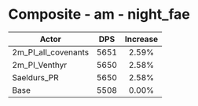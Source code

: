 # Composite - am - night_fae
| Actor | DPS | Increase |
|---|:---:|:---:|
|2m_PI_all_covenants|5651|2.59%|
|2m_PI_Venthyr|5650|2.58%|
|Saeldurs_PR|5650|2.58%|
|Base|5508|0.00%|
